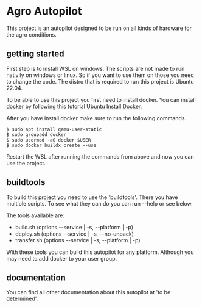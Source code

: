 # Agro Autopilot
This project is an autopilot designed to be run on all kinds of hardware for the agro conditions. 

## getting started
First step is to install WSL on windows. The scripts are not made to run nativily on windows or linux. 
So if you want to use them on those you need to change the code. 
The distro that is required to run this project is Ubuntu 22.04.

To be able to use this project you first need to install docker. 
You can install docker by following this tutorial [Ubuntu Install Docker](https://docs.docker.com/engine/install/ubuntu/).

After you have install docker make sure to run the following commands. 
``` 
$ sudo apt install qemu-user-static
$ sudo groupadd docker
$ sudo usermod -aG docker $USER
$ sudo docker buildx create --use
```

Restart the WSL after running the commands from above and now you can use the project. 

## buildtools
To build this project you need to use the 'buildtools'. There you have multiple scripts. To see what they can do you can run --help or see below. 

The tools available are: 
- build.sh (options --service | -s, --platform | -p)
- deploy.sh (options --service | -s, --no-unpack) 
- transfer.sh (options --service | -s, --platform | -p)

With these tools you can build this autopilot for any platform. Although you may need to add docker to your user group. 

## documentation
You can find all other documentation about this autopilot at 'to be determined'.